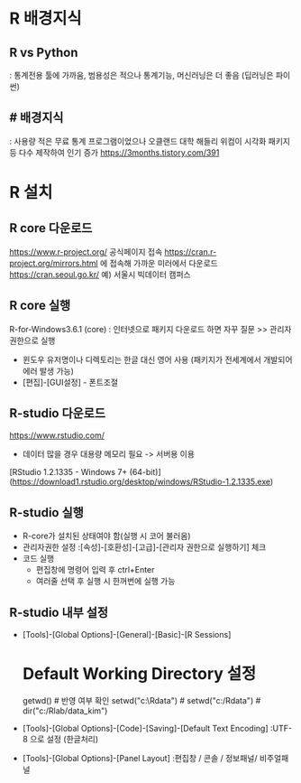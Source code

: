 # R 배경지식
## R vs Python
: 통계전용 툴에 가까움, 범용성은 적으나 통계기능, 머신러닝은 더 좋음 (딥러닝은 파이썬)

## # 배경지식
: 사용량 적은 무료 통계 프로그램이었으나 오클랜드 대학 해들리 위컴이 시각화 패키지 등 다수 제작하여 인기 증가
https://3months.tistory.com/391


# R 설치
## R core 다운로드
https://www.r-project.org/ 공식페이지 접속
https://cran.r-project.org/mirrors.html 에 접속해 가까운 미러에서 다운로드
https://cran.seoul.go.kr/ 예) 서울시 빅데이터 캠퍼스

## R core 실행
R-for-Windows3.6.1 (core)
: 인터넷으로 패키지 다운로드 하면 자꾸 질문 >>  관리자 권한으로 실행
* 윈도우 유저명이나 디렉토리는 한글 대신 영어 사용 (패키지가 전세계에서 개발되어 에러 발생 가능)
* [편집]-[GUI설정] - 폰트조절

## R-studio 다운로드
https://www.rstudio.com/
* 데이터 많을 경우 대용량 메모리 필요 -> 서버용 이용

[RStudio 1.2.1335 - Windows 7+ (64-bit)] (https://download1.rstudio.org/desktop/windows/RStudio-1.2.1335.exe)

## R-studio 실행
* R-core가 설치된 상태여야 함(실행 시 코어 불러옴)
* 관리자권한 설정
  :[속성]-[호환성]-[고급]-[관리자 권한으로 실행하기] 체크
* 코드 실행
  + 편집창에 명령어 입력 후 ctrl+Enter
  + 여러줄 선택 후 실행 시 한꺼번에 실행 가능
 
## R-studio 내부 설정
* [Tools]-[Global Options]-[General]-[Basic]-[R Sessions]

  # Default Working Directory 설정
  getwd()         # 반영 여부 확인
  setwd("c:\\Rdata")  #
  setwd("c:/Rdata")   # 
  dir("c:/Rlab/data_kim")

* [Tools]-[Global Options]-[Code]-[Saving]-[Default Text Encoding] 
 :UTF-8 으로 설정 (한글처리)

* [Tools]-[Global Options]-[Panel Layout]
  :편집창 / 콘솔 / 정보패널/ 비주얼패널 
